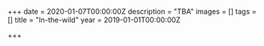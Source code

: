 +++
date = 2020-01-07T00:00:00Z
description = "TBA"
images = []
tags = []
title = "In-the-wild"
year = 2019-01-01T00:00:00Z

+++
